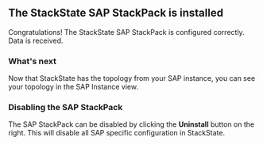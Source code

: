 ## The StackState SAP StackPack is installed

Congratulations! The StackState SAP StackPack is configured correctly. Data is received.

### What's next

Now that StackState has the topology from your SAP instance, you can see your topology in the SAP Instance view.

### Disabling the SAP StackPack

The SAP StackPack can be disabled by clicking the **Uninstall** button on the right. This will disable all SAP specific configuration in StackState.
